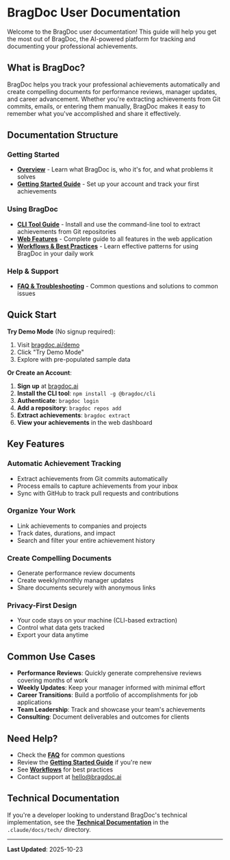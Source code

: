 # BragDoc User Documentation

Welcome to the BragDoc user documentation! This guide will help you get the most out of BragDoc, the AI-powered platform for tracking and documenting your professional achievements.

## What is BragDoc?

BragDoc helps you track your professional achievements automatically and create compelling documents for performance reviews, manager updates, and career advancement. Whether you're extracting achievements from Git commits, emails, or entering them manually, BragDoc makes it easy to remember what you've accomplished and share it effectively.

## Documentation Structure

### Getting Started
- **[Overview](./overview.md)** - Learn what BragDoc is, who it's for, and what problems it solves
- **[Getting Started Guide](./getting-started.md)** - Set up your account and track your first achievements

### Using BragDoc
- **[CLI Tool Guide](./cli-guide.md)** - Install and use the command-line tool to extract achievements from Git repositories
- **[Web Features](./web-features.md)** - Complete guide to all features in the web application
- **[Workflows & Best Practices](./workflows.md)** - Learn effective patterns for using BragDoc in your daily work

### Help & Support
- **[FAQ & Troubleshooting](./faq.md)** - Common questions and solutions to common issues

## Quick Start

**Try Demo Mode** (No signup required):
1. Visit [bragdoc.ai/demo](https://www.bragdoc.ai/demo)
2. Click "Try Demo Mode"
3. Explore with pre-populated sample data

**Or Create an Account**:
1. **Sign up** at [bragdoc.ai](https://www.bragdoc.ai)
2. **Install the CLI tool**: `npm install -g @bragdoc/cli`
3. **Authenticate**: `bragdoc login`
4. **Add a repository**: `bragdoc repos add`
5. **Extract achievements**: `bragdoc extract`
6. **View your achievements** in the web dashboard

## Key Features

### Automatic Achievement Tracking
- Extract achievements from Git commits automatically
- Process emails to capture achievements from your inbox
- Sync with GitHub to track pull requests and contributions

### Organize Your Work
- Link achievements to companies and projects
- Track dates, durations, and impact
- Search and filter your entire achievement history

### Create Compelling Documents
- Generate performance review documents
- Create weekly/monthly manager updates
- Share documents securely with anonymous links

### Privacy-First Design
- Your code stays on your machine (CLI-based extraction)
- Control what data gets tracked
- Export your data anytime

## Common Use Cases

- **Performance Reviews**: Quickly generate comprehensive reviews covering months of work
- **Weekly Updates**: Keep your manager informed with minimal effort
- **Career Transitions**: Build a portfolio of accomplishments for job applications
- **Team Leadership**: Track and showcase your team's achievements
- **Consulting**: Document deliverables and outcomes for clients

## Need Help?

- Check the **[FAQ](./faq.md)** for common questions
- Review the **[Getting Started Guide](./getting-started.md)** if you're new
- See **[Workflows](./workflows.md)** for best practices
- Contact support at hello@bragdoc.ai

## Technical Documentation

If you're a developer looking to understand BragDoc's technical implementation, see the **[Technical Documentation](../tech/README.md)** in the `.claude/docs/tech/` directory.

---

**Last Updated**: 2025-10-23

